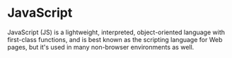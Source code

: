 # JavaScript
JavaScript (JS) is a lightweight, interpreted, object-oriented language with first-class functions, and is best known as the scripting language for Web pages, but it's used in many non-browser environments as well.
